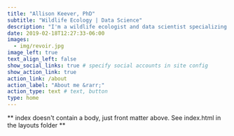```yaml
---
title: "Allison Keever, PhD"
subtitle: "Wildlife Ecology | Data Science"
description: "I'm a wildlife ecologist and data scientist specializing in ecological modeling and quantitative decision analysis."
date: 2019-02-18T12:27:33-06:00
images:
  - img/revoir.jpg
image_left: true
text_align_left: false
show_social_links: true # specify social accounts in site config
show_action_link: true
action_link: /about
action_label: "About me &rarr;"
action_type: text # text, button
type: home
---
```


** index doesn't contain a body, just front matter above.
See index.html in the layouts folder **
